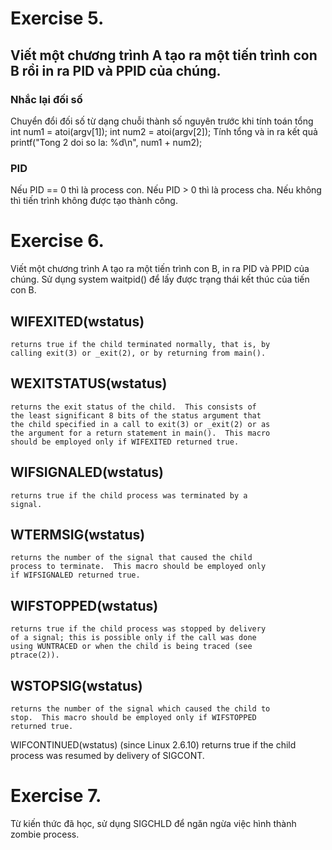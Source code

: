 # Exercise 5. 
## Viết một chương trình A tạo ra một tiến trình con B rồi in ra PID và PPID của chúng.

### Nhắc lại đối số
Chuyển đổi đối số từ dạng chuỗi thành số nguyên trước khi tính toán tổng
int num1 = atoi(argv[1]);
int num2 = atoi(argv[2]);
Tính tổng và in ra kết quả
printf("Tong 2 doi so la: %d\n", num1 + num2);

### PID
Nếu PID == 0 thì là process con.
Nếu PID > 0 thì là process cha.
Nếu không thì tiến trình không được tạo thành công.

# Exercise 6. 
Viết một chương trình A tạo ra một tiến trình con B, in ra PID và PPID của chúng.  Sử dụng system waitpid() để lấy được trạng thái kết thúc của tiến con B.

## WIFEXITED(wstatus)
    returns true if the child terminated normally, that is, by
    calling exit(3) or _exit(2), or by returning from main().

## WEXITSTATUS(wstatus)
    returns the exit status of the child.  This consists of
    the least significant 8 bits of the status argument that
    the child specified in a call to exit(3) or _exit(2) or as
    the argument for a return statement in main().  This macro
    should be employed only if WIFEXITED returned true.

## WIFSIGNALED(wstatus)
    returns true if the child process was terminated by a
    signal.

## WTERMSIG(wstatus)
    returns the number of the signal that caused the child
    process to terminate.  This macro should be employed only
    if WIFSIGNALED returned true.

## WIFSTOPPED(wstatus)
    returns true if the child process was stopped by delivery
    of a signal; this is possible only if the call was done
    using WUNTRACED or when the child is being traced (see
    ptrace(2)).

## WSTOPSIG(wstatus)
    returns the number of the signal which caused the child to
    stop.  This macro should be employed only if WIFSTOPPED
    returned true.

WIFCONTINUED(wstatus)
    (since Linux 2.6.10) returns true if the child process was
    resumed by delivery of SIGCONT.

# Exercise 7. 
Từ kiến thức đã học, sử dụng SIGCHLD để ngăn ngừa việc hình thành zombie process.
